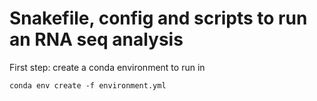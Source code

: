 # Snakefile, config and scripts to run an RNA seq analysis


First step: create a conda environment to run in

 ```{sh}
 conda env create -f environment.yml

 ```
